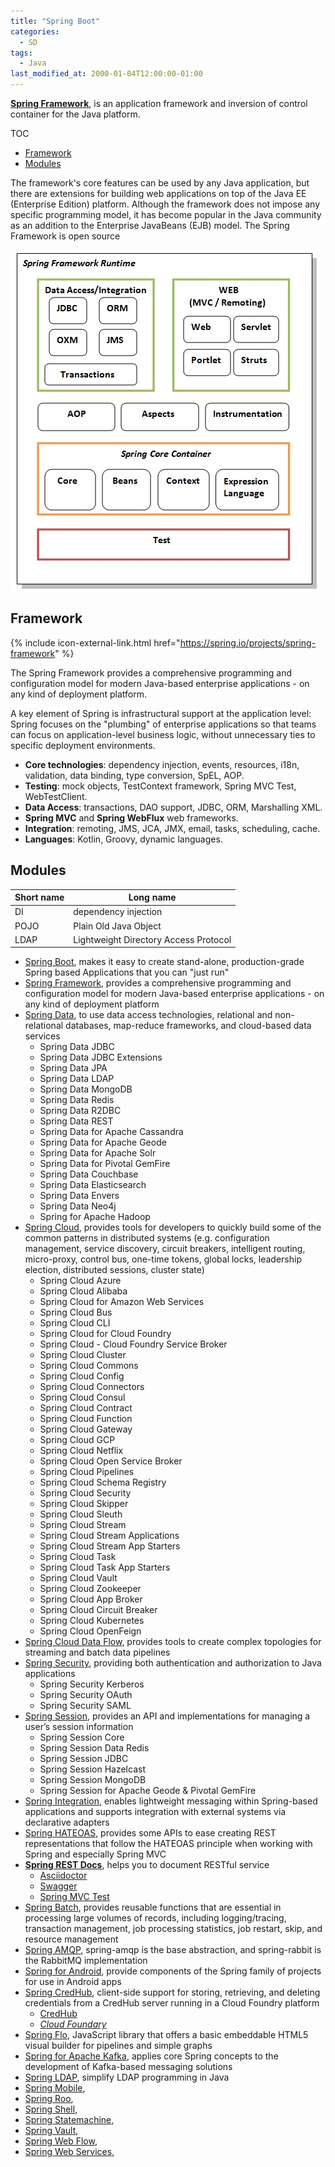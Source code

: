 ```yaml
---
title: "Spring Boot"
categories:
  - SD
tags:
  - Java
last_modified_at: 2000-01-04T12:00:00-01:00
---
```


**[Spring Framework](https://spring.io/)**, is an application framework and inversion of control container for the Java platform. 

TOC

- [Framework](#framework)
- [Modules](#modules)


The framework's core features can be used by any Java application, but there are extensions for building web applications on top of the Java EE (Enterprise Edition) platform. Although the framework does not impose any specific programming model, it has become popular in the Java community as an addition to the Enterprise JavaBeans (EJB) model. The Spring Framework is open source

![](/assets/images/posts/2000-01-04-Spring/1-spmodules.jpg)


## Framework
{% include icon-external-link.html href="https://spring.io/projects/spring-framework" %}

The Spring Framework provides a comprehensive programming and configuration model for modern Java-based enterprise applications - on any kind of deployment platform.

A key element of Spring is infrastructural support at the application level: Spring focuses on the "plumbing" of enterprise applications so that teams can focus on application-level business logic, without unnecessary ties to specific deployment environments.

- **Core technologies**: dependency injection, events, resources, i18n, validation, data binding, type conversion, SpEL, AOP.
- **Testing**: mock objects, TestContext framework, Spring MVC Test, WebTestClient.
- **Data Access**: transactions, DAO support, JDBC, ORM, Marshalling XML.
- **Spring MVC** and **Spring WebFlux** web frameworks.
- **Integration**: remoting, JMS, JCA, JMX, email, tasks, scheduling, cache.
- **Languages**: Kotlin, Groovy, dynamic languages.


## Modules

| Short name | Long name |
| ---------- | ---------- |
| DI         | dependency injection |
| POJO       | Plain Old Java Object |
| LDAP       | Lightweight Directory Access Protocol|


- [Spring Boot](https://spring.io/projects/spring-boot), makes it easy to create stand-alone, production-grade Spring based Applications that you can "just run"
- [Spring Framework](https://spring.io/projects/spring-framework), provides a comprehensive programming and configuration model for modern Java-based enterprise applications - on any kind of deployment platform
- [Spring Data](https://spring.io/projects/spring-data), to use data access technologies, relational and non-relational databases, map-reduce frameworks, and cloud-based data services
  - Spring Data JDBC
  - Spring Data JDBC Extensions
  - Spring Data JPA
  - Spring Data LDAP
  - Spring Data MongoDB
  - Spring Data Redis
  - Spring Data R2DBC
  - Spring Data REST
  - Spring Data for Apache Cassandra
  - Spring Data for Apache Geode
  - Spring Data for Apache Solr
  - Spring Data for Pivotal GemFire
  - Spring Data Couchbase
  - Spring Data Elasticsearch
  - Spring Data Envers
  - Spring Data Neo4j
  - Spring for Apache Hadoop
- [Spring Cloud](https://spring.io/projects/spring-cloud), provides tools for developers to quickly build some of the common patterns in distributed systems (e.g. configuration management, service discovery, circuit breakers, intelligent routing, micro-proxy, control bus, one-time tokens, global locks, leadership election, distributed sessions, cluster state)
  - Spring Cloud Azure
  - Spring Cloud Alibaba
  - Spring Cloud for Amazon Web Services
  - Spring Cloud Bus
  - Spring Cloud CLI
  - Spring Cloud for Cloud Foundry
  - Spring Cloud - Cloud Foundry Service Broker
  - Spring Cloud Cluster
  - Spring Cloud Commons
  - Spring Cloud Config
  - Spring Cloud Connectors
  - Spring Cloud Consul
  - Spring Cloud Contract
  - Spring Cloud Function
  - Spring Cloud Gateway
  - Spring Cloud GCP
  - Spring Cloud Netflix
  - Spring Cloud Open Service Broker
  - Spring Cloud Pipelines
  - Spring Cloud Schema Registry
  - Spring Cloud Security
  - Spring Cloud Skipper
  - Spring Cloud Sleuth
  - Spring Cloud Stream
  - Spring Cloud Stream Applications
  - Spring Cloud Stream App Starters
  - Spring Cloud Task
  - Spring Cloud Task App Starters
  - Spring Cloud Vault
  - Spring Cloud Zookeeper
  - Spring Cloud App Broker
  - Spring Cloud Circuit Breaker
  - Spring Cloud Kubernetes
  - Spring Cloud OpenFeign
- [Spring Cloud Data Flow](https://spring.io/projects/spring-cloud-dataflow), provides tools to create complex topologies for streaming and batch data pipelines
- [Spring Security](https://spring.io/projects/spring-security), providing both authentication and authorization to Java applications
  - Spring Security Kerberos
  - Spring Security OAuth
  - Spring Security SAML
- [Spring Session](https://spring.io/projects/spring-session), provides an API and implementations for managing a user’s session information
  - Spring Session Core
  - Spring Session Data Redis
  - Spring Session JDBC
  - Spring Session Hazelcast
  - Spring Session MongoDB
  - Spring Session for Apache Geode & Pivotal GemFire
- [Spring Integration](https://spring.io/projects/spring-integration), enables lightweight messaging within Spring-based applications and supports integration with external systems via declarative adapters
- [Spring HATEOAS](https://spring.io/projects/spring-hateoas), provides some APIs to ease creating REST representations that follow the HATEOAS principle when working with Spring and especially Spring MVC
- **[Spring REST Docs](https://spring.io/projects/spring-restdocs)**, helps you to document RESTful service
  - [Asciidoctor](https://asciidoctor.org)
  - [Swagger](https://swagger.io)
  - [Spring MVC Test](https://docs.spring.io/spring/docs/current/spring-framework-reference/#spring-mvc-test-framework)
- [Spring Batch](https://spring.io/projects/spring-batch), provides reusable functions that are essential in processing large volumes of records, including logging/tracing, transaction management, job processing statistics, job restart, skip, and resource management
- [Spring AMQP](https://spring.io/projects/spring-amqp), spring-amqp is the base abstraction, and spring-rabbit is the RabbitMQ implementation
- [Spring for Android](https://spring.io/projects/spring-android), provide components of the Spring family of projects for use in Android apps
- [Spring CredHub](https://spring.io/projects/spring-credhub), client-side support for storing, retrieving, and deleting credentials from a CredHub server running in a Cloud Foundry platform
  - [CredHub](https://github.com/cloudfoundry-incubator/credhub)
  - _[Cloud Foundary](https://www.cloudfoundry.org)_
- [Spring Flo](https://spring.io/projects/spring-flo), JavaScript library that offers a basic embeddable HTML5 visual builder for pipelines and simple graphs
- [Spring for Apache Kafka](https://spring.io/projects/spring-kafka), applies core Spring concepts to the development of Kafka-based messaging solutions
- [Spring LDAP](https://spring.io/projects/spring-ldap), simplify LDAP programming in Java
- [Spring Mobile](https://spring.io/projects/spring-mobile), 
- [Spring Roo](https://projects.spring.io/spring-roo/), 
- [Spring Shell](https://spring.io/projects/spring-shell), 
- [Spring Statemachine](https://spring.io/projects/spring-statemachine), 
- [Spring Vault](https://spring.io/projects/spring-vault), 
- [Spring Web Flow](https://spring.io/projects/spring-webflow), 
- [Spring Web Services](https://spring.io/projects/spring-ws), 

